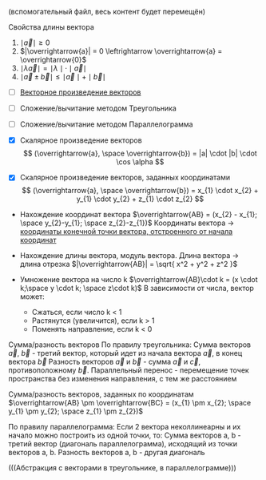 (вспомогательный файл, весь контент будет перемещён)

Свойства длины вектора
1. $\mid \overrightarrow{a} \mid \geq 0$
2. $|\overrightarrow{a}| = 0 \leftrightarrow \overrightarrow{a} = \overrightarrow{0}$
3. $\mid \lambda\overrightarrow{a}\mid = \mid \lambda \mid \cdot \mid \overrightarrow{a} \mid$
4. $\mid\overrightarrow{a} \pm \overrightarrow{b}\mid \leq \mid\overrightarrow{a}\mid + \mid\overrightarrow{b}\mid$

- [ ] [Векторное произведение векторов](https://skysmart.ru/articles/mathematic/vektornoe-proizvedenie-vektorov)
- [ ]  Сложение/вычитание методом Треугольника
- [ ] Сложение/вычитание методом Параллелограмма
- [x] Скалярное произведение векторов
$$ (\overrightarrow{a}, \space \overrightarrow{b}) = |a| \cdot |b| \cdot \cos \alpha $$
- [x] Скалярное произведение векторов, заданных координатами
$$ (\overrightarrow{a}, \space \overrightarrow{b}) = 
x_{1} \cdot x_{2} +
y_{1} \cdot y_{2} +
z_{1} \cdot z_{2}
$$



- Нахождение координат вектора
	$\overrightarrow{AB} = (x_{2} - x_{1}; \space y_{2}-y_{1}; \space z_{2}-z_{1})$
	Координаты вектора -> [координаты конечной точки вектора, отстроенного от начала координат](https://www.yaklass.ru/p/geometria/9-klass/metod-koordinat-9887/vektor-v-sisteme-koordinat-9247/re-977cb0e1-1a76-4726-a289-f5ee41d0a6d5)
	
- Нахождение длины вектора, модуль вектора. Длина вектора -> длина отрезка
	$|\overrightarrow{AB}| = \sqrt{ x^2 + y^2 + z^2 }$
- Умножение вектора на число k
	$\overrightarrow{AB}\cdot k = (x \cdot k;\space y \cdot k; \space z\cdot k)$
	В зависимости от числа, вектор может:
	- Сжаться, если число k < 1
	- Растянутся (увеличится), если k > 1
	- Поменять направление, если k < 0

Сумма/разность векторов
По правилу треугольника:
Сумма векторов $\overrightarrow{a}$, $\overrightarrow{b}$ - третий вектор, который идет из начала вектора $\overrightarrow{a}$, в конец вектора $\overrightarrow{b}$
Разность векторов $\overrightarrow{a}$ и $\overrightarrow{b}$  - сумма $\overrightarrow{a}$ и $\overrightarrow{c}$, противоположному $\overrightarrow{b}$.
Параллельный перенос - перемещение точек пространства без изменения направления, с тем же расстоянием

Сумма/разность векторов, заданных по координатам
	$\overrightarrow{AB} \pm \overrightarrow{BC} = (x_{1} \pm x_{2}; \space y_{1} \pm y_{2}; \space z_{1} \pm z_{2})$


По правилу параллелограмма:
Если 2 вектора неколлинеарны и их начало можно построить из одной точки, то:
Сумма векторов a, b - третий вектор (диагональ параллелограмма), исходящий из точки векторов a, b.
Разность векторов a, b - другая диагональ

(((Абстракция с векторами в треугольнике, в параллелограмме)))
